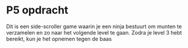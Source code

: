 

# P5 opdracht

Dit is een side-scroller game waarin je een ninja bestuurt om munten te verzamelen en zo naar het volgende level te gaan. Zodra je level 3 hebt bereikt, kun je het opnemen tegen de baas